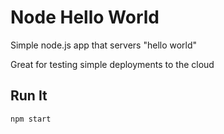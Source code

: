 #  Node Hello World

Simple node.js app that servers "hello world"

Great for testing simple deployments to the cloud

## Run It

`npm start`
